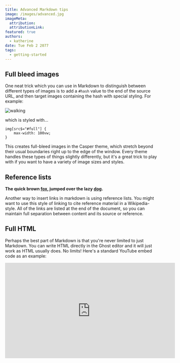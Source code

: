 ```yaml
---
title: Advanced Markdown tips
image: /images/advanced.jpg
imageMeta:
  attribution:
  attributionLink:
featured: true
authors:
  - katherine
date: Tue Feb 2 2077
tags:
  - getting-started
---
```


## Full bleed images

One neat trick which you can use in Markdown to distinguish between different types of images is to add a `#hash` value to the end of the source URL, and then target images containing the hash with special styling. For example:

![walking](https://casper.ghost.org/v1.0.0/images/walking.jpg#full)

which is styled with...

```
img[src$="#full"] {
    max-width: 100vw;
}
```

This creates full-bleed images in the Casper theme, which stretch beyond their usual boundaries right up to the edge of the window. Every theme handles these types of things slightly differently, but it's a great trick to play with if you want to have a variety of image sizes and styles.


## Reference lists

**The quick brown [fox][1], jumped over the lazy [dog][2].**

[1]: https://en.wikipedia.org/wiki/Fox "Wikipedia: Fox"
[2]: https://en.wikipedia.org/wiki/Dog "Wikipedia: Dog"

Another way to insert links in markdown is using reference lists. You might want to use this style of linking to cite reference material in a Wikipedia-style. All of the links are listed at the end of the document, so you can maintain full separation between content and its source or reference.


## Full HTML

Perhaps the best part of Markdown is that you're never limited to just Markdown. You can write HTML directly in the Ghost editor and it will just work as HTML usually does. No limits! Here's a standard YouTube embed code as an example:

<iframe width="560" height="315" src="https://www.youtube.com/embed/Cniqsc9QfDo?rel=0&amp;showinfo=0" frameborder="0" allowfullscreen></iframe>
